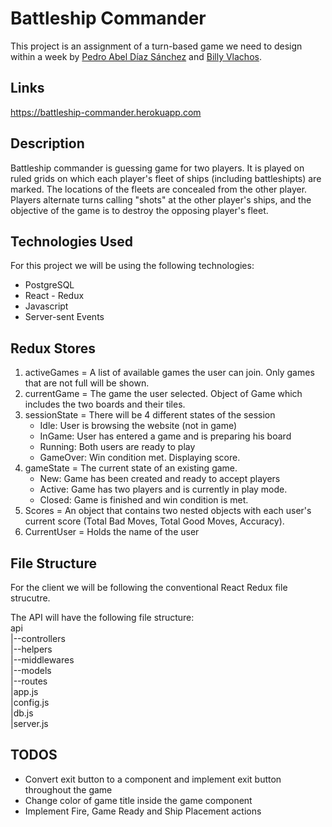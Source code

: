 # Battleship Commander
This project is an assignment of a turn-based game we need to design within a week by [Pedro Abel Díaz Sánchez](https://github.com/coderHook) and [Billy Vlachos](http://github.com/lakylekidd).

## Links
https://battleship-commander.herokuapp.com

## Description
Battleship commander is guessing game for two players. It is played on ruled grids on which each player's fleet of ships (including battleshipts) are marked. The locations of the fleets are concealed from the other player. Players alternate turns calling "shots" at the other player's ships, and the objective of the game is to destroy the opposing player's fleet.

## Technologies Used
For this project we will be using the following technologies:
* PostgreSQL
* React - Redux
* Javascript
* Server-sent Events

## Redux Stores
1. activeGames = A list of available games the user can join. Only games that are not full will be shown.
2. currentGame = The game the user selected. Object of Game which includes the two boards and their tiles.
3. sessionState = There will be 4 different states of the session 
    * Idle: User is browsing the website (not in game)
    * InGame: User has entered a game and is preparing his board
    * Running: Both users are ready to play
    * GameOver: Win condition met. Displaying score.
4. gameState = The current state of an existing game.
    * New: Game has been created and ready to accept players
    * Active: Game has two players and is currently in play mode.
    * Closed: Game is finished and win condition is met.
5. Scores = An object that contains two nested objects with each user's current score (Total Bad Moves, Total Good Moves, Accuracy).
6. CurrentUser = Holds the name of the user

## File Structure
For the client we will be following the conventional React Redux file strucutre.

The API will have the following file structure:  
api  
|--controllers  
|--helpers  
|--middlewares  
|--models  
|--routes  
|app.js  
|config.js  
|db.js  
|server.js  

## TODOS
* Convert exit button to a component and implement exit button throughout the game
* Change color of game title inside the game component
* Implement Fire, Game Ready and Ship Placement actions
